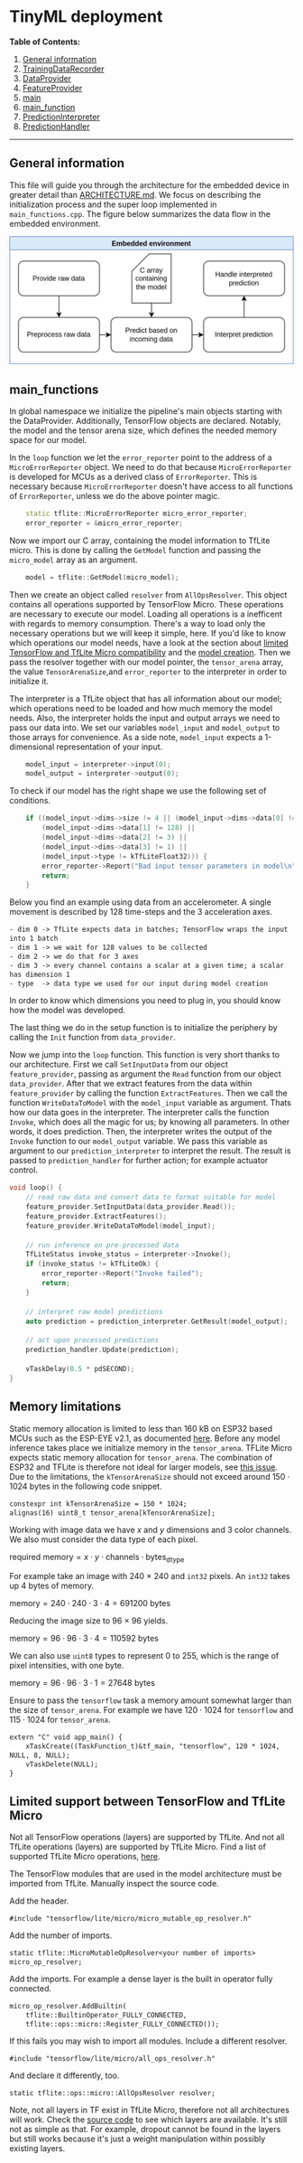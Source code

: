# TinyML deployment 

**Table of Contents:**

1. [General information](#generalinformation)
2. [TrainingDataRecorder](#traindatarecorder)
3. [DataProvider](#dataprovider)
4. [FeatureProvider](#featureprovider)
5. [main](#main)
6. [main_function](#mainfunctions)
7. [PredictionInterpreter](#predictioninterpreter)
8. [PredictionHandler](#predictionhandler)

---

## General information

This file will guide you through the architecture for the embedded device in greater detail than [ARCHITECTURE.md](../ARCHITECTURE.md).
We focus on describing the initialization process and the super loop implemented in `main_functions.cpp`.
The figure below summarizes the data flow in the embedded environment.

![Data flow](/img/schema_deployment_simplified.png)

## main_functions

In global namespace we initialize the pipeline's main objects starting with the DataProvider. Additionally, TensorFlow objects are declared.
Notably, the model and the tensor arena size, which defines the needed memory space for our model.

In the `loop` function we let the `error_reporter` point to the address of a `MicroErrorReporter` object.
We need to do that because `MicroErrorReporter` is developed for MCUs as a derived class of `ErrorReporter`.
This is necessary because `MicroErrorReporter` doesn't have access to all functions of `ErrorReporter`, unless we do the above pointer magic.

```c++
    static tflite::MicroErrorReporter micro_error_reporter;
    error_reporter = &micro_error_reporter;
```

Now we import our C array, containing the model information to TfLite micro.
This is done by calling the `GetModel` function and passing the `micro_model` array as an argument.

```c++
    model = tflite::GetModel(micro_model);
```

Then we create an object called `resolver` from `AllOpsResolver`.
This object contains all operations supported by TensorFlow Micro.
These operations are necessary to execute our model.
Loading all operations is a inefficent with regards to memory consumption.
There's a way to load only the necessary operations but we will keep it simple, here.
If you'd like to know which operations our model needs, have a look at the section about [limited TensorFlow and TfLite Micro compatibility](#limited-support-between-TensorFlow-and-TfLite-Micro) and the [model creation](../model_creation/README.md).
Then we pass the resolver together with our model pointer, the `tensor_arena` array, the value `TensorArenaSize`,and `error_reporter` to the interpreter in order to initialize it.

The interpreter is a TfLite object that has all information about our model; which operations need to be loaded and how much memory the model needs.
Also, the interpreter holds the input and output arrays we need to pass our data into. 
We set our variables `model_input` and `model_output` to those arrays for convenience.
As a side note, `model_input` expects a 1-dimensional representation of your input. 

```c++
    model_input = interpreter->input(0);
    model_output = interpreter->output(0);
```

To check if our model has the right shape we use the following set of conditions.

```c++
    if ((model_input->dims->size != 4 || (model_input->dims->data[0] != 1) ||
        (model_input->dims->data[1] != 128) ||
        (model_input->dims->data[2] != 3) ||
        (model_input->dims->data[3] != 1) ||
        (model_input->type != kTfLiteFloat32))) {
        error_reporter->Report("Bad input tensor parameters in model\n");
        return;
    }
```

Below you find an example using data from an accelerometer.
A single movement is described by 128 time-steps and the 3 acceleration axes.

    - dim 0 -> TfLite expects data in batches; TensorFlow wraps the input into 1 batch 
    - dim 1 -> we wait for 128 values to be collected
    - dim 2 -> we do that for 3 axes
    - dim 3 -> every channel contains a scalar at a given time; a scalar has dimension 1
    - type  -> data type we used for our input during model creation

In order to know which dimensions you need to plug in, you should know how the model was developed.

The last thing we do in the setup function is to initialize the periphery by calling the `Init` function from `data_provider`.

Now we jump into the `loop` function.
This function is very short thanks to our architecture.
First we call `SetInputData` from our object `feature_provider`, passing as argument the `Read` function from our object `data_provider`.
After that we extract features from the data within `feature_provider` by calling the function `ExtractFeatures`.
Then we call the function `WriteDataToModel` with the `model_input` variable as argument.
Thats how our data goes in the interpreter.
The interpreter calls the function `Invoke`, which does all the magic for us; by knowing all parameters.
In other words, it does prediction.
Then, the interpreter writes the output of the `Invoke` function to our `model_output` variable.
We pass this variable as argument to our `prediction_interpreter` to interpret the result.
The result is passed to `prediction_handler` for further action; for example actuator control.

```c++
void loop() {
    // read raw data and convert data to format suitable for model
    feature_provider.SetInputData(data_provider.Read());
    feature_provider.ExtractFeatures();
    feature_provider.WriteDataToModel(model_input);

    // run inference on pre-processed data
    TfLiteStatus invoke_status = interpreter->Invoke();
    if (invoke_status != kTfLiteOk) {
        error_reporter->Report("Invoke failed");
        return;
    }

    // interpret raw model predictions
    auto prediction = prediction_interpreter.GetResult(model_output);

    // act upon processed predictions
    prediction_handler.Update(prediction);

    vTaskDelay(0.5 * pdSECOND);
}
```

## Memory limitations

Static memory allocation is limited to less than 160 kB on ESP32 based MCUs such as the ESP-EYE v2.1, as documented [here](https://docs.espressif.com/projects/esp-idf/en/latest/esp32/api-reference/system/mem_alloc.html).
Before any model inference takes place we initialize memory in the `tensor_arena`.
TFLite Micro expects static memory allocation for `tensor_arena`.
The combination of ESP32 and TFLite is therefore not ideal for larger models, see [this issue](https://github.com/espressif/tflite-micro-esp-examples/issues/3).
Due to the limitations, the `kTensorArenaSize` should not exceed around $150 \cdot 1024$ bytes in the following code snippet.

    constexpr int kTensorArenaSize = 150 * 1024;
    alignas(16) uint8_t tensor_arena[kTensorArenaSize];

Working with image data we have $x$ and $y$ dimensions and 3 color channels. We also must consider the data type of each pixel.

$\text{required memory} = x \cdot y \cdot \text{channels} \cdot \text{bytes}_\text{dtype}$

For example take an image with 240 $\times$ 240 and `int32` pixels. An `int32` takes up 4 bytes of memory.

$\text{memory} = 240 \cdot 240 \cdot 3 \cdot 4 = 691200 \text{ bytes}$

Reducing the image size to 96 $\times$ 96 yields.

$\text{memory} = 96 \cdot 96 \cdot 3 \cdot 4 = 110592 \text{ bytes}$

We can also use `uint8` types to represent 0 to 255, which is the range of pixel intensities, with one byte.

$\text{memory} = 96 \cdot 96 \cdot 3 \cdot 1 = 27648 \text{ bytes}$

Ensure to pass the `tensorflow` task a memory amount somewhat larger than the size of `tensor_arena`.
For example we have $120 \cdot 1024$ for `tensorflow` and $115 \cdot 1024$ for `tensor_arena`.

    extern "C" void app_main() {
        xTaskCreate((TaskFunction_t)&tf_main, "tensorflow", 120 * 1024, NULL, 8, NULL);
        vTaskDelete(NULL);
    }

## Limited support between TensorFlow and TfLite Micro

Not all TensorFlow operations (layers) are supported by TfLite.
And not all TfLite operations (layers) are supported by TfLite Micro.
Find a list of supported TfLite Micro operations, [here](https://github.com/tensorflow/tflite-micro/blob/main/tensorflow/lite/micro/all_ops_resolver.cc).

The TensorFlow modules that are used in the model architecture must be imported from TfLite.
Manually inspect the source code.

Add the header.

    #include "tensorflow/lite/micro/micro_mutable_op_resolver.h"

Add the number of imports.

    static tflite::MicroMutableOpResolver<your number of imports> micro_op_resolver;

Add the imports. For example a dense layer is the built in operator fully connected.

    micro_op_resolver.AddBuiltin(
        tflite::BuiltinOperator_FULLY_CONNECTED,
        tflite::ops::micro::Register_FULLY_CONNECTED());

If this fails you may wish to import all modules.
Include a different resolver.

    #include "tensorflow/lite/micro/all_ops_resolver.h"

And declare it differently, too.    

    static tflite::ops::micro::AllOpsResolver resolver;

Note, not all layers in TF exist in TfLite Micro, therefore not all architectures will work.
Check the [source code](https://github.com/tensorflow/tflite-micro/blob/main/tensorflow/lite/micro/all_ops_resolver.cc) to see which layers are available.
It's still not as simple as that.
For example, dropout cannot be found in the layers but still works because it's just a weight manipulation within possibly existing layers.
